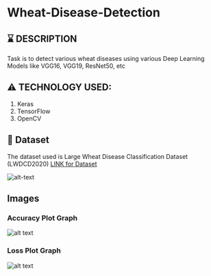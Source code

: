 # Wheat-Disease-Detection


## :hourglass: DESCRIPTION
Task is to detect various wheat diseases using various Deep Learning Models like VGG16, VGG19, ResNet50, etc



## :warning: TECHNOLOGY USED:
1. Keras
2. TensorFlow
3. OpenCV


## :file_folder: Dataset
The dataset used is Large Wheat Disease Classification Dataset (LWDCD2020) 
[LINK for Dataset](https://drive.google.com/drive/folders/1xbvIKdInud8FAGjuzyUo4umvXBMyx9pU?usp=sharing)

![alt-text](https://github.com/lakshaygoyal425/Wheat-Disease-Detection/blob/main/Screenshot%20(61).png)

## Images

### Accuracy Plot Graph

![alt text](https://github.com/lakshaygoyal425/Wheat-Disease-Detection/blob/main/Accuracy%20Plot.png)

### Loss Plot Graph

![alt text](https://github.com/lakshaygoyal425/Wheat-Disease-Detection/blob/main/Loss%20Plot.png)
